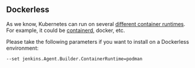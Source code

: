 
## Dockerless

As we know, Kubernetes can run on several [different container runtimes](https://kubernetes.io/docs/setup/production-environment/container-runtimes/). 
For example, it could be [containerd](https://github.com/containerd/containerd), docker, etc.

Please take the following parameters if you want to install on a Dockerless environment:

`--set jenkins.Agent.Builder.ContainerRuntime=podman`

